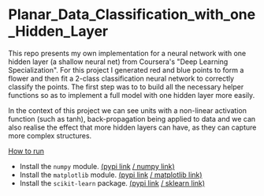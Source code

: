 # Planar_Data_Classification_with_one_Hidden_Layer

This repo presents my own implementation for a neural network with one hidden layer (a shallow neural net) from Coursera's "Deep Learning Specialization". For this project I generated red and blue points to form a flower and then fit a 2-class classification neural network to correctly classify the points. The first step was to to build all the necessary helper functions so as to implement a full model with one hidden layer more easily.

In the context of this project we can see units with a non-linear activation function (such as tanh), back-propagation being applied to data and we can also realise the effect that more hidden layers can have, as they can capture more complex structures.

<ins>How to run</ins>

- Install the `numpy` module. [(pypi link](https://pypi.org/project/numpy/) [/ numpy link)](https://numpy.org/)
- Install the `matplotlib` module. [(pypi link](https://pypi.org/project/matplotlib/) [/ matplotlib link)](https://matplotlib.org/)
- Install the `scikit-learn` package. [(pypi link](https://pypi.org/project/scikit-learn/) [/ sklearn link)](https://scikit-learn.org/stable/)
